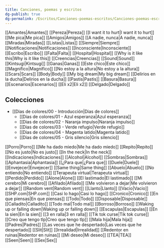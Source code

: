 ```yaml
---
title: Canciones, poemas y escritos
dg-publish: true
dg-permalink: /Escritos/Canciones-poemas-escritos/Canciones-poemas-escritos/
---
```


[[Amantes|Amantes]]
[[Pereza|Pereza]]
[[I want it to hurt|I want it to hurt]]
[[Me pica|Me pica]]
[[Amigos|Amigos]]
[[A nadie, nunca|A nadie, nunca]]
[[Miradas|Miradas]]
[[Listas|Listas]]
[[Siempre|Siempre]]
[[Notificaciones|Notificaciones]]
[[Inconsciente|Inconsciente]]
[[Escribo|Escribo]]
[[Falta|Falta]]
[[Hospital|Hospital]]
[[Why is it like this|Why is it like this]]
[[Creencias|Creencias]]
[[Sound|Sound]]
[[Kintsugi|Kintsugi]]
[[Ganas|Ganas]]
[[Este chico|Este chico]]
[[Magnifico|Magnifico]]
[[No estoy a la altura|No estoy a la altura]]
[[Scars|Scars]]
[[Body|Body]]
[[My big dream|My big dream]]
[[Delirios en la ducha|Delirios en la ducha]]
[[Pastis|Pastis]]
[[Basura|Basura]]
[[Escenarios|Escenarios]]
[[Eli x2|Eli x2]]
[[Delgado|Delgado]]

## Colecciones

- [[Dias de colores/00 - Introducción|Dias de colores]]
  - [[Dias de colores/01 - Azul esperanza|Azul esperanza]]
  - [[Dias de colores/02 - Naranja impulso|Naranja impulso]]
  - [[Dias de colores/03 - Verde refugio|Verde refugio]]
  - [[Dias de colores/04 - Magenta latido|Magenta latido]]
  - [[Dias de colores/05 - Gris silencio|Gris silencio]]

[[Porro|Porro]]
[[Me ha dado miedo|Me ha dado miedo]]
[[Repito|Repito]]
[[No es justo|No es justo]]
[[In the neck|In the neck]]
[[Indicaciones|Indicaciones]]
[[Alcohol|Alcohol]]
[[Sombras|Sombras]]
[[Aphantasia|Aphantasia]]
[[¿Para que|¿Para que]]
[[Duele|Duele]]
[[Envejecer|Envejecer]]
[[Same thing|Same thing]]
[[Abuelo|Abuelo]]
[[No entiendo|No entiendo]]
[[Terapeuta virtual|Terapeuta virtual]]
[[Perdido|Perdido]]
[[Alone|Alone]]
[[El lastimado|El lastimado]]
[[Mi cerebro|Mi cerebro]]
[[Afilado|Afilado]]
[[Me volvieron a dejar|Me volvieron a dejar]]
[[Random vent|Random vent]]
[[Llanto|Llanto]]
[[Vacio|Vacio]]
[[SHP.com|SHP.com]]
[[Casi lo hago|Casi lo hago]]
[[Cronico|Cronico]]
[[En que piensas|En que piensas]]
[[Todo|Todo]]
[[Disposable|Disposable]]
[[Calladito|Calladito]]
[[Todo mal|Todo mal]]
[[Borroso|Borroso]]
[[Waking up or falling down|Waking up or falling down]]
[[Escapulas|Escapulas]]
[[En la sien|En la sien]]
[[3 en ralla|3 en ralla]]
[[Tik tok curse|Tik tok curse]]
[[Creo que tengo tlp|Creo que tengo tlp]]
[[Mala hija|Mala hija]]
[[Padres|Padres]]
[[Las veces que he despertado|Las veces que he despertado]]
[[Slit|Slit]]
[[Irrealidad|Irrealidad]]
[[Redentor en ruinas|Redentor en ruinas]]
[[Mi deseo|Mi deseo]]
[[TEA|TEA]]
[[Seen|Seen]]
[[Sex|Sex]]

